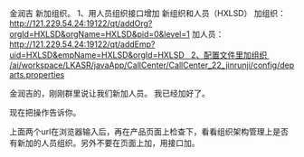 金润吉 新加组织。 1、用人员组织接口增加 新组织和人员（HXLSD） 加组织： http://121.229.54.24:19122/qt/addOrg?orgId=HXLSD&orgName=HXLSD&pid=0&level=1
加人员：
http://121.229.54.24:19122/qt/addEmp?uid=HXLSD&empName=HXLSD&orgId=HXLSD   2、配置文件里加组织 /ai/workspace/LKASR/javaApp/CallCenter/CallCenter_22_jinrunji/config/departs.properties


金润吉的，刚刚群里说让我们新加人员。
我已经加好了。

现在把操作告诉你。

上面两个url在浏览器输入后，再在产品页面上检查下，看看组织架构管理上是否有新加的人员组织。另外不要在页面上加，用接口加。
